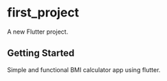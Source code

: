 # first_project

A new Flutter project.

## Getting Started

Simple and functional BMI calculator app using flutter. 

